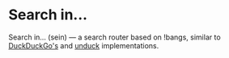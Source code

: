 # Search in...

Search in... (sein) — a search router based on !bangs,
similar to [DuckDuckGo's](https://duckduckgo.com/bangs)
and [unduck](https://github.com/t3dotgg/unduck) implementations.
